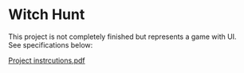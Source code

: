 # Witch Hunt

This project is not completely finished but represents a game with UI.<br/>
See specifications below:

[Project instrcutions.pdf](https://github.com/NathanVilmen/witch_hunt/files/15444114/PROJET.LO02.pdf)
